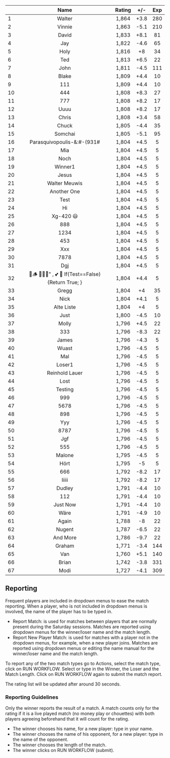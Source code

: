 | |Name|Rating|+/-|Exp|
|-|:--:|:----:|:-:|:-:|
|1|Walter|1,864|+3.8|280|
|2|Vinnie|1,863|-5.1|210|
|3|David|1,833|+8.1|81|
|4|Jay|1,822|-4.6|65|
|5|Holy|1,816|+8|34|
|6|Ted|1,813|+6.5|22|
|7|John|1,811|-4.5|111|
|8|Blake|1,809|+4.4|10|
|9|111|1,809|+4.4|10|
|10|444|1,808|+8.3|27|
|11|777|1,808|+8.2|17|
|12|Uuuu|1,808|+8.2|17|
|13|Chris|1,808|+3.4|58|
|14|Chuck|1,805|-4.4|35|
|15|Somchai|1,805|-5.1|95|
|16|Parasquivopoulis-&:#-(931#|1,804|+4.5|5|
|17|Mia|1,804|+4.5|5|
|18|Noch|1,804|+4.5|5|
|19|Winner1|1,804|+4.5|5|
|20|Jesus|1,804|+4.5|5|
|21|Walter Meuwis|1,804|+4.5|5|
|22|Another One|1,804|+4.5|5|
|23|Test|1,804|+4.5|5|
|24|Hi|1,804|+4.5|5|
|25|Xg-420 😃|1,804|+4.5|5|
|26|888|1,804|+4.5|5|
|27|1234|1,804|+4.5|5|
|28|453|1,804|+4.5|5|
|29|Xxx|1,804|+4.5|5|
|30|7878|1,804|+4.5|5|
|31|Dgj|1,804|+4.5|5|
|32|🍺🪵 🙉🙈🙊" , 💕 🦓 If(Test==False) {Return True; }|1,804|+4.4|5|
|33|Gregg|1,804|+4|35|
|34|Nick|1,804|+4.1|5|
|35|Alte Liste|1,804|+4|5|
|36|Just|1,800|-4.5|10|
|37|Molly|1,796|+4.5|22|
|38|333|1,796|-8.3|22|
|39|James|1,796|-4.3|5|
|40|Wuast|1,796|-4.5|5|
|41|Mal|1,796|-4.5|5|
|42|Loser1|1,796|-4.5|5|
|43|Reinhold Lauer|1,796|-4.5|5|
|44|Lost|1,796|-4.5|5|
|45|Testing|1,796|-4.5|5|
|46|999|1,796|-4.5|5|
|47|5678|1,796|-4.5|5|
|48|898|1,796|-4.5|5|
|49|Yyy|1,796|-4.5|5|
|50|8787|1,796|-4.5|5|
|51|Jgf|1,796|-4.5|5|
|52|555|1,796|-4.5|5|
|53|Malone|1,795|-4.5|5|
|54|Hört|1,795|-5|5|
|55|666|1,792|-8.2|17|
|56|Iiiii|1,792|-8.2|17|
|57|Dudley|1,791|-4.4|10|
|58|112|1,791|-4.4|10|
|59|Just Now|1,791|-4.4|10|
|60|Wäre|1,791|-4.9|10|
|61|Again|1,788|-8|22|
|62|Nugent|1,787|-6.5|22|
|63|And More|1,786|-9.7|22|
|64|Graham|1,771|-3.4|144|
|65|Van|1,760|+5.1|140|
|66|Brian|1,742|-3.8|331|
|67|Modi|1,727|-4.1|309|

 

## Reporting

Frequent players are included in dropdown menus to ease the match reporting.
When a player, who is not included in dropdown menus is involved, the name of the player has to be typed in.

- Report Match:  is used for matches between players that are normally present during the Saturday sessions.
Matches are reported using dropdown menus for the winner/loser name and the match length.
- Report New Player Match:  is used for matches with a player not in the dropdown menus, for example, when a new player joins.
Matches are reported using dropdown menus or editing the name manual for the winner/loser name and the match length.

To report any of the two match types go to Actions, select the match type, click on RUN WORKFLOW.
Select or type in the Winner, the Loser and the Match Length.
Click on RUN WORKFLOW again to submit the match report.

The rating list will be updated after around 30 seconds.

### Reporting Guidelines

Only the winner reports the result of a match.
A match counts only for the rating if it is a live played match (no money play or chouettes)
with both players agreeing beforehand that it will count for the rating.

- The winner chooses his name, for a new player: type in your name.
- The winner chooses the name of his opponent, for a new player: type in the name of the opponent.
- The winner chooses the length of the match.
- The winner clicks on RUN WORKFLOW (submit).
